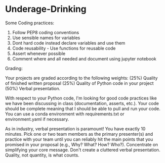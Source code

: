 # Underage-Drinking

Some Coding practices:

1. Follow PEP8 coding conventions
2. Use sensible names for variables
3. Dont hard code instead declare variables and use them
4. Code reusability - Use functions for reusable code
5. Assert whenever possible
6. Comment where and all needed and document using jupyter notebook

Grading:

Your projects are graded according to the following weights: (25%) Quality of finished written proposal (25%) Quality of Python code in your project (50%) Verbal presentation.

With respect to your Python code, I'm looking for good code practices like we have been discussing in class (documentation, asserts, etc.). Your code should be complete meaning that I should be able to pull and run your code. You can use a conda environment with requirements.txt or environment.yaml if necessary.

As in industry, verbal presentation is paramount! You have exactly 10 minutes. Pick one or two team members as the primary presenter(s) and practice with your team until you can reliably hit the main points that you promised in your proposal (e.g., Why? What? How? Who?). Concentrate on simplifying your core message. Don't create a cluttered verbal presentation. Quality, not quantity, is what counts.
